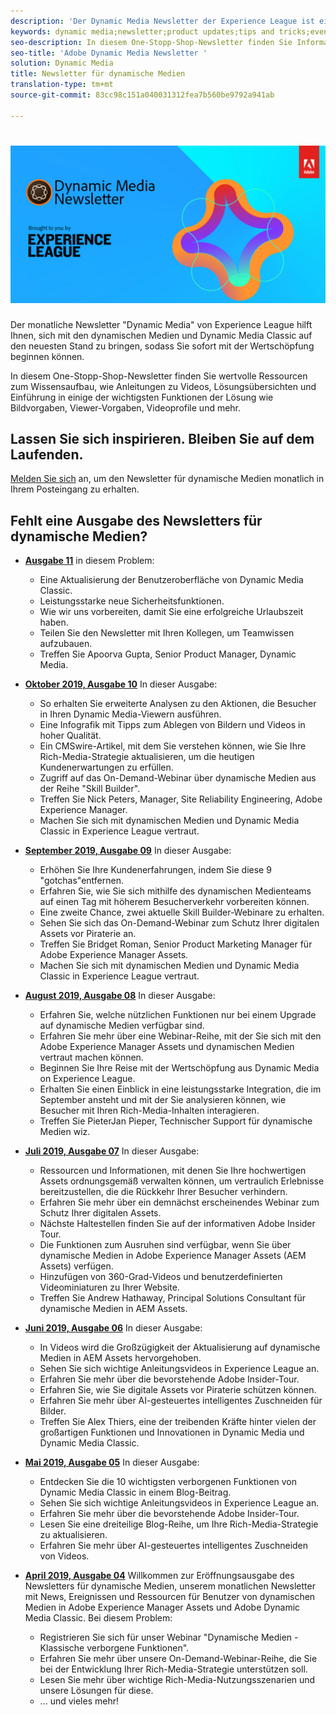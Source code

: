 ```yaml
---
description: 'Der Dynamic Media Newsletter der Experience League ist ein monatlicher Newsletter. Es wurde entwickelt, um Sie bei der Entwicklung mit dynamischen Medien und Dynamic Media Classic zu unterstützen, sodass Sie sofort mit der Wertschöpfung beginnen können. In diesem One-Stopp-Shop-Newsletter stehen wertvolle Ressourcen zum Wissensaufbau zur Verfügung, darunter Videos, Lösungsübersichten und einige der wichtigsten Funktionen wie Bildvorgaben, Viewer-Vorgaben, Videoprofile und mehr. '
keywords: dynamic media;newsletter;product updates;tips and tricks;events;customer success;blog;blogs;images;videos;features;capabilities
seo-description: In diesem One-Stopp-Shop-Newsletter finden Sie Informationsquellen wie Videos, Lösungsübersichten und einige der wichtigsten Funktionen wie Bildvorgaben, Viewer-Vorgaben, Videoprofile und mehr.
seo-title: 'Adobe Dynamic Media Newsletter '
solution: Dynamic Media
title: Newsletter für dynamische Medien
translation-type: tm+mt
source-git-commit: 83cc98c151a040031312fea7b560be9792a941ab

---
```



# ![Logo des dynamischen MedienNewsletters](/help/assets/dynamic-media-newsletter-logo.png)

Der monatliche Newsletter "Dynamic Media" von Experience League hilft Ihnen, sich mit den dynamischen Medien und Dynamic Media Classic auf den neuesten Stand zu bringen, sodass Sie sofort mit der Wertschöpfung beginnen können.

In diesem One-Stopp-Shop-Newsletter finden Sie wertvolle Ressourcen zum Wissensaufbau, wie Anleitungen zu Videos, Lösungsübersichten und Einführung in einige der wichtigsten Funktionen der Lösung wie Bildvorgaben, Viewer-Vorgaben, Videoprofile und mehr.

## Lassen Sie sich inspirieren. Bleiben Sie auf dem Laufenden.

[Melden Sie sich](https://www.adobe.com/subscription/dynamic-media-newsletter.html) an, um den Newsletter für dynamische Medien monatlich in Ihrem Posteingang zu erhalten.

## Fehlt eine Ausgabe des Newsletters für dynamische Medien?

* **[Ausgabe 11](https://expleague.azureedge.net/assets/dynamic-media/Dynamic_Media_Newsletter_11_2019_Nov.html)** in diesem Problem:

   * Eine Aktualisierung der Benutzeroberfläche von Dynamic Media Classic.
   * Leistungsstarke neue Sicherheitsfunktionen.
   * Wie wir uns vorbereiten, damit Sie eine erfolgreiche Urlaubszeit haben.
   * Teilen Sie den Newsletter mit Ihren Kollegen, um Teamwissen aufzubauen.
   * Treffen Sie Apoorva Gupta, Senior Product Manager, Dynamic Media.

* **[Oktober 2019, Ausgabe 10](https://expleague.azureedge.net/assets/dynamic-media/Dynamic_Media_Newsletter_10_2019_Oct.html)** In dieser Ausgabe:

   * So erhalten Sie erweiterte Analysen zu den Aktionen, die Besucher in Ihren Dynamic Media-Viewern ausführen.
   * Eine Infografik mit Tipps zum Ablegen von Bildern und Videos in hoher Qualität.
   * Ein CMSwire-Artikel, mit dem Sie verstehen können, wie Sie Ihre Rich-Media-Strategie aktualisieren, um die heutigen Kundenerwartungen zu erfüllen.
   * Zugriff auf das On-Demand-Webinar über dynamische Medien aus der Reihe "Skill Builder".
   * Treffen Sie Nick Peters, Manager, Site Reliability Engineering, Adobe Experience Manager.
   * Machen Sie sich mit dynamischen Medien und Dynamic Media Classic in Experience League vertraut.

* **[September 2019, Ausgabe 09](https://expleague.azureedge.net/assets/dynamic-media/Dynamic_Media_Newsletter_09_2019_Sept.html)** In dieser Ausgabe:

   * Erhöhen Sie Ihre Kundenerfahrungen, indem Sie diese 9 "gotchas"entfernen.
   * Erfahren Sie, wie Sie sich mithilfe des dynamischen Medienteams auf einen Tag mit höherem Besucherverkehr vorbereiten können.
   * Eine zweite Chance, zwei aktuelle Skill Builder-Webinare zu erhalten.
   * Sehen Sie sich das On-Demand-Webinar zum Schutz Ihrer digitalen Assets vor Piraterie an.
   * Treffen Sie Bridget Roman, Senior Product Marketing Manager für Adobe Experience Manager Assets.
   * Machen Sie sich mit dynamischen Medien und Dynamic Media Classic in Experience League vertraut.


* **[August 2019, Ausgabe 08](https://expleague.azureedge.net/assets/dynamic-media/Dynamic_Media_Newsletter_08_2019_Aug.html)** In dieser Ausgabe:

   * Erfahren Sie, welche nützlichen Funktionen nur bei einem Upgrade auf dynamische Medien verfügbar sind.
   * Erfahren Sie mehr über eine Webinar-Reihe, mit der Sie sich mit den Adobe Experience Manager Assets und dynamischen Medien vertraut machen können.
   * Beginnen Sie Ihre Reise mit der Wertschöpfung aus Dynamic Media on Experience League.
   * Erhalten Sie einen Einblick in eine leistungsstarke Integration, die im September ansteht und mit der Sie analysieren können, wie Besucher mit Ihren Rich-Media-Inhalten interagieren.
   * Treffen Sie PieterJan Pieper, Technischer Support für dynamische Medien wiz.


* **[Juli 2019, Ausgabe 07](https://expleague.azureedge.net/assets/dynamic-media/Dynamic_Media_Newsletter_07_2019_July.html)** In dieser Ausgabe:

   * Ressourcen und Informationen, mit denen Sie Ihre hochwertigen Assets ordnungsgemäß verwalten können, um vertraulich Erlebnisse bereitzustellen, die die Rückkehr Ihrer Besucher verhindern.
   * Erfahren Sie mehr über ein demnächst erscheinendes Webinar zum Schutz Ihrer digitalen Assets.
   * Nächste Haltestellen finden Sie auf der informativen Adobe Insider Tour.
   * Die Funktionen zum Ausruhen sind verfügbar, wenn Sie über dynamische Medien in Adobe Experience Manager Assets (AEM Assets) verfügen.
   * Hinzufügen von 360-Grad-Videos und benutzerdefinierten Videominiaturen zu Ihrer Website.
   * Treffen Sie Andrew Hathaway, Principal Solutions Consultant für dynamische Medien in AEM Assets.

* **[Juni 2019, Ausgabe 06](https://expleague.azureedge.net/assets/dynamic-media/Dynamic_Media_Newsletter_06_2019_June.html)** In dieser Ausgabe:

   * In Videos wird die Großzügigkeit der Aktualisierung auf dynamische Medien in AEM Assets hervorgehoben.
   * Sehen Sie sich wichtige Anleitungsvideos in Experience League an.
   * Erfahren Sie mehr über die bevorstehende Adobe Insider-Tour.
   * Erfahren Sie, wie Sie digitale Assets vor Piraterie schützen können.
   * Erfahren Sie mehr über AI-gesteuertes intelligentes Zuschneiden für Bilder.
   * Treffen Sie Alex Thiers, eine der treibenden Kräfte hinter vielen der großartigen Funktionen und Innovationen in Dynamic Media und Dynamic Media Classic.

* **[Mai 2019, Ausgabe 05](https://expleague.azureedge.net/assets/dynamic-media/Dynamic_Media_Newsletter_05_2019_May.html)** In dieser Ausgabe:

   * Entdecken Sie die 10 wichtigsten verborgenen Funktionen von Dynamic Media Classic in einem Blog-Beitrag.
   * Sehen Sie sich wichtige Anleitungsvideos in Experience League an.
   * Erfahren Sie mehr über die bevorstehende Adobe Insider-Tour.
   * Lesen Sie eine dreiteilige Blog-Reihe, um Ihre Rich-Media-Strategie zu aktualisieren.
   * Erfahren Sie mehr über AI-gesteuertes intelligentes Zuschneiden von Videos.

* **[April 2019, Ausgabe 04](https://expleague.azureedge.net/assets/dynamic-media/Dynamic_Media_Newsletter_04_2019_April.html)** Willkommen zur Eröffnungsausgabe des Newsletters für dynamische Medien, unserem monatlichen Newsletter mit News, Ereignissen und Ressourcen für Benutzer von dynamischen Medien in Adobe Experience Manager Assets und Adobe Dynamic Media Classic. Bei diesem Problem:
   * Registrieren Sie sich für unser Webinar "Dynamische Medien - Klassische verborgene Funktionen".
   * Erfahren Sie mehr über unsere On-Demand-Webinar-Reihe, die Sie bei der Entwicklung Ihrer Rich-Media-Strategie unterstützen soll.
   * Lesen Sie mehr über wichtige Rich-Media-Nutzungsszenarien und unsere Lösungen für diese.
   * ... und vieles mehr!